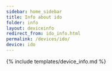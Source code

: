 ```yaml
---
sidebar: home_sidebar
title: Info about ido
folder: info
layout: deviceinfo
redirect_from: ido_info.html
permalink: /devices/ido/
device: ido
---
```

{% include templates/device_info.md %}
